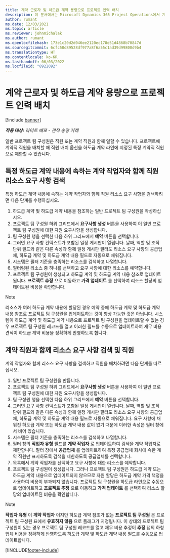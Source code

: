 ```yaml
---
title: 계약 근로자 및 하도급 계약 용량으로 프로젝트 인력 배치
description: 이 문서에서는 Microsoft Dynamics 365 Project Operations에서 계약 작업자 또는 하도급 계약 용량을 사용하여 프로젝트 요구 사항에 인력을 배치하는 방법을 설명합니다.
author: rumant
ms.date: 12/03/2021
ms.topic: article
ms.reviewer: johnmichalak
ms.author: rumant
ms.openlocfilehash: 173e1c20d2d046ee2120ec178e51d4868b70847d
ms.sourcegitcommit: 6cfc50d89528df977a8f6a55c1ad39d99800d9b4
ms.translationtype: HT
ms.contentlocale: ko-KR
ms.lasthandoff: 06/03/2022
ms.locfileid: "8922092"
---
```

# <a name="staffing-a-project-with-contract-workers-and-subcontracted-capacity"></a>계약 근로자 및 하도급 계약 용량으로 프로젝트 인력 배치

[!include [banner](../../includes/dataverse-preview.md)]

_**적용 대상:** 라이트 배포 - 견적 송장 거래_

일반 프로젝트 팀 구성원은 직원 또는 계약 직원과 함께 일할 수 있습니다. 프로젝트에 계약직 직원을 배치할 때 직원 배치 옵션을 하도급 계약 라인에 지정된 특정 계약직 직원으로 제한할 수 있습니다. 

## <a name="search-for-staff-resource-requirements-with-contract-workers-that-belong-to-a-specific-subcontract-line"></a>특정 하도급 계약 내용에 속하는 계약 작업자와 함께 직원 리소스 요구 사항 검색

특정 하도급 계약 내용에 속하는 계약 작업자와 함께 직원 리소스 요구 사항을 검색하려면 다음 단계를 수행하십시오.

1. 하도급 계약 및 하도급 계약 내용을 참조하는 일반 프로젝트 팀 구성원을 작성하십시오.
2. 프로젝트 팀 구성원 하위 그리드에서 **요구사항 생성** 버튼을 사용하여 이 일반 프로젝트 팀 구성원에 대한 자원 요구사항을 생성합니다.
3. 팀 구성원 행을 선택한 다음 하위 그리드에서 **예약** 버튼을 선택합니다. 
4. 그러면 요구 사항 컨텍스트가 포함된 일정 게시판이 열립니다. 날짜, 역할 및 조직 단위 필드와 같은 다른 속성과 함께 일정 게시판 필터도 리소스 요구 사항의 공급업체, 하도급 계약 및 하도급 계약 내용 필드로 자동으로 채워집니다.
5. 시스템은 필터 기준을 충족하는 리소스를 검색하고 나열합니다. 
6. 필터링된 리소스 중 하나를 선택하고 요구 사항에 대한 리소스를 예약합니다. 
7. 프로젝트 팀 구성원이 생성되고 하도급 계약 및 하도급 계약 내용 참조로 업데이트됩니다. **프로젝트 추정** 으로 이동하고 **가격 업데이트** 를 선택하여 리소스 할당의 업데이트된 비용을 확인합니다. 

> [!NOTE]
> 리소스가 여러 하도급 계약 내용에 할당된 경우 예약 중에 하도급 계약 및 하도급 계약 내용 참조로 프로젝트 팀 구성원을 업데이트하는 것이 항상 가능한 것은 아닙니다. 시스템이 하도급 계약 및 하도급 계약 내용으로 프로젝트 팀 구성원을 업데이트할 수 없는 경우 프로젝트 팀 구성원 레코드를 열고 이러한 필드를 수동으로 업데이트하여 재무 비용 견적이 하도급 계약 비용을 정확하게 반영하도록 합니다.

## <a name="search-for-and-staff-resource-requirements-with-any-contract-worker"></a>계약 직원과 함께 리소스 요구 사항 검색 및 직원

계약 작업자와 함께 리소스 요구 사항을 검색하고 직원을 배치하려면 다음 단계를 따르십시오.

1. 일반 프로젝트 팀 구성원을 만듭니다.
2. 프로젝트 팀 구성원 하위 그리드에서 **요구사항 생성** 버튼을 사용하여 이 일반 프로젝트 팀 구성원에 대한 자원 요구사항을 생성합니다.
3. 팀 구성원 행을 선택한 다음 하위 그리드에서 **예약** 버튼을 선택합니다. 
4. 그러면 요구 사항 컨텍스트가 포함된 일정 게시판이 열립니다. 날짜, 역할 및 조직 단위 필드와 같은 다른 속성과 함께 일정 게시판 필터도 리소스 요구 사항의 공급업체, 하도급 계약 및 하도급 계약 내용 필드로 자동으로 채워집니다. 요구 사항에 채워진 하도급 계약 또는 하도급 계약 내용 값이 없기 때문에 이러한 속성은 필터 창에서 비어 있습니다.
5. 시스템은 필터 기준을 충족하는 리소스를 검색하고 나열합니다.
6. 필터 창의 **작업자 유형** 필드를 **계약 작업자** 로 업데이트하여 검색을 계약 작업자로 제한합니다. 필터 창에서 **공급업체** 를 업데이트하여 특정 공급업체 회사에 속한 계약 직원만 표시하도록 검색을 제한하도록 공급업체를 선택합니다.
7. 목록에서 계약 작업자를 선택하고 요구 사항에 대한 리소스를 예약합니다.
8. 프로젝트 팀 구성원이 생성됩니다. 그러나 프로젝트 팀 구성원은 하도급 계약 또는 하도급 계약 내용으로 업데이트되지 않으므로 자원 할당은 하도급 계약 가격 책정을 사용하여 비용이 부과되지 않습니다. 프로젝트 팀 구성원을 하도급 라인으로 수동으로 업데이트하고 **프로젝트 추정** 으로 이동하고 **가격 업데이트** 를 선택하여 리소스 할당의 업데이트된 비용을 확인합니다.

> [!NOTE]
> **작업자 유형** 이 **계약 작업자** 이지만 하도급 계약 참조가 없는 **프로젝트 팀 구성원** 은 프로젝트 팀 구성원 표에서 **유효하지 않음** 으로 플래그가 지정됩니다. 이 상태의 프로젝트 팀 구성원이 있는 경우 프로젝트 팀 구성원 레코드를 열고 재무 비용 추정이 **추정** 탭의 하청업체 비용을 정확하게 반영하도록 하도급 계약 및 하도급 계약 내용 필드를 수동으로 업데이트합니다. 


[!INCLUDE[footer-include](../../includes/footer-banner.md)]
